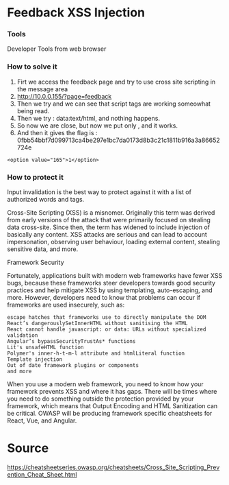 # Feedback XSS Injection

### Tools
Developer Tools from web browser

### How to solve it

1. Firt we access the feedback page and try to use cross site scripting in the message area
2. http://10.0.0.155/?page=feedback
3. Then we try <script>alert("xss")</script> and we can see that script tags are working someowhat being read.
4. Then we try : data:text/html,<script>alert("42")</script> and nothing happens.
5.  So now we are close, but now we put only , <script>alert</script> and it works.
7.  And then it gives the flag is : 0fbb54bbf7d099713ca4be297e1bc7da0173d8b3c21c1811b916a3a86652724e
```
<option value="165">1</option>
```
### How to protect it

Input invalidation is the best way to protect against it with a list of authorized words and tags.

Cross-Site Scripting (XSS) is a misnomer. Originally this term was derived from early versions of the attack that were primarily focused on stealing data cross-site. Since then, the term has widened to include injection of basically any content. XSS attacks are serious and can lead to account impersonation, observing user behaviour, loading external content, stealing sensitive data, and more.

Framework Security

Fortunately, applications built with modern web frameworks have fewer XSS bugs, because these frameworks steer developers towards good security practices and help mitigate XSS by using templating, auto-escaping, and more. However, developers need to know that problems can occur if frameworks are used insecurely, such as:

    escape hatches that frameworks use to directly manipulate the DOM
    React’s dangerouslySetInnerHTML without sanitising the HTML
    React cannot handle javascript: or data: URLs without specialized validation
    Angular’s bypassSecurityTrustAs* functions
    Lit's unsafeHTML function
    Polymer's inner-h-t-m-l attribute and htmlLiteral function
    Template injection
    Out of date framework plugins or components
    and more

When you use a modern web framework, you need to know how your framework prevents XSS and where it has gaps. There will be times where you need to do something outside the protection provided by your framework, which means that Output Encoding and HTML Sanitization can be critical. OWASP will be producing framework specific cheatsheets for React, Vue, and Angular.

# Source
https://cheatsheetseries.owasp.org/cheatsheets/Cross_Site_Scripting_Prevention_Cheat_Sheet.html